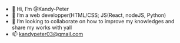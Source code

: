 - 👋 Hi, I’m @Kandy-Peter
- 👀 I’m a web developper(HTML/CSS; JS(React, nodeJS, Python)
- 💞️ I’m looking to collaborate on how to improve my knowledges and share my works with yall
- 📫 kandypeter03@gmail.com
